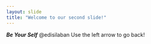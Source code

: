 ```yaml
---
layout: slide
title: "Welcome to our second slide!"
---
```

_**Be Your Self**_
@edisilaban
Use the left arrow to go back!
